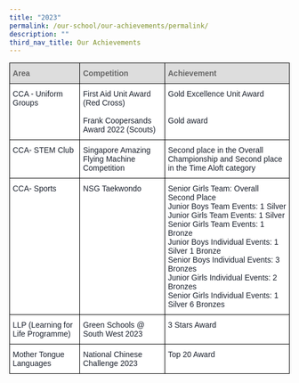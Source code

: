 ```yaml
---
title: "2023"
permalink: /our-school/our-achievements/permalink/
description: ""
third_nav_title: Our Achievements
---
```

<style type="text/css">
.tg  {border-collapse:collapse;border-spacing:0;margin:0px auto;}
.tg td{border-color:black;border-style:solid;border-width:1px;font-family:Arial, sans-serif;font-size:14px;
  overflow:hidden;padding:10px 5px;word-break:normal;}
.tg th{border-color:black;border-style:solid;border-width:1px;font-family:Arial, sans-serif;font-size:14px;
  font-weight:normal;overflow:hidden;padding:10px 5px;word-break:normal;}
.tg .tg-e14l{background-color:#DDD;color:#666;font-weight:bold;text-align:left;vertical-align:top}
.tg .tg-ryel{background-color:#FFF;color:#1A202C;text-align:left;vertical-align:top}
</style>
<table class="tg">
<thead>
  <tr>
    <th class="tg-e14l"><span style="color:#666;background-color:#DDD">Area</span></th>
    <th class="tg-e14l"><span style="color:#666;background-color:#DDD">Competition</span></th>
    <th class="tg-e14l"><span style="color:#666;background-color:#DDD">Achievement</span></th>
  </tr>
</thead>
<tbody>
  <tr>
    <td class="tg-ryel" rowspan="5">CCA - Uniform Groups</td>
    <td class="tg-ryel">First Aid Unit Award (Red Cross)<br><br>Frank Coopersands Award 2022  (Scouts) </td>
    <td class="tg-ryel">Gold Excellence Unit Award<br><br><br>Gold award</td>
  </tr>
  <tr>
  </tr>
  <tr>
  </tr>
  <tr>
	  </tr><tr>
  </tr><tr>
    <td class="tg-ryel">CCA- STEM Club </td>
    <td class="tg-ryel">Singapore Amazing Flying Machine Competition 
</td>
    <td class="tg-ryel">Second place in the Overall Championship and Second place in the Time Aloft category
<br></td>
  </tr>
	 <tr>
  </tr><tr>
    <td class="tg-ryel">CCA- Sports</td>
    <td class="tg-ryel">NSG Taekwondo</td>
    <td class="tg-ryel">Senior Girls Team: Overall Second Place <br>Junior Boys Team Events: 1 Silver<br>Junior Girls Team Events: 1 Silver<br>Senior Girls Team Events: 1 Bronze<br>Junior Boys Individual Events: 1 Silver 1 Bronze<br>Senior Boys Individual Events: 3 Bronzes<br>Junior Girls Individual Events: 2 Bronzes<br>Senior Girls Individual Events: 1 Silver 6 Bronzes<br></td>
  </tr>
	 <tr>
    <td class="tg-ryel">LLP (Learning for Life Programme)</td>
    <td class="tg-ryel">Green Schools @ South West 2023</td>
    <td class="tg-ryel">3 Stars Award<br></td>
  </tr>
	  <tr><td class="tg-ryel">Mother Tongue Languages</td>
    <td class="tg-ryel">National Chinese Challenge 2023</td>
    <td class="tg-ryel">Top 20 Award<br></td>
  </tr>
</tbody>
</table>